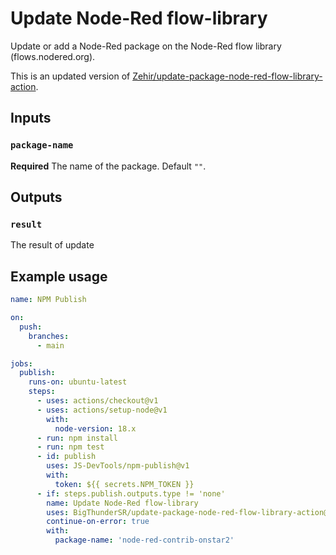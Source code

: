 # Update Node-Red flow-library

Update or add a Node-Red package on the Node-Red flow library (flows.nodered.org).

This is an updated version of [Zehir/update-package-node-red-flow-library-action](https://github.com/Zehir/update-package-node-red-flow-library-action).

## Inputs

### `package-name`

**Required** The name of the package. Default `""`.

## Outputs

### `result`

The result of update

## Example usage

```yaml
name: NPM Publish

on:
  push:
    branches:
      - main

jobs:
  publish:
    runs-on: ubuntu-latest
    steps:
      - uses: actions/checkout@v1
      - uses: actions/setup-node@v1
        with:
          node-version: 18.x
      - run: npm install
      - run: npm test
      - id: publish
        uses: JS-DevTools/npm-publish@v1
        with:
          token: ${{ secrets.NPM_TOKEN }}
      - if: steps.publish.outputs.type != 'none'
        name: Update Node-Red flow-library
        uses: BigThunderSR/update-package-node-red-flow-library-action@v1.1.3
        continue-on-error: true
        with:
          package-name: 'node-red-contrib-onstar2'

```
